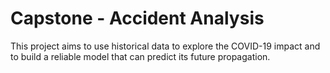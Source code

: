 # Capstone - Accident Analysis
This project aims to use historical data to explore the COVID-19 impact and to build a reliable model that can predict its future propagation. 
